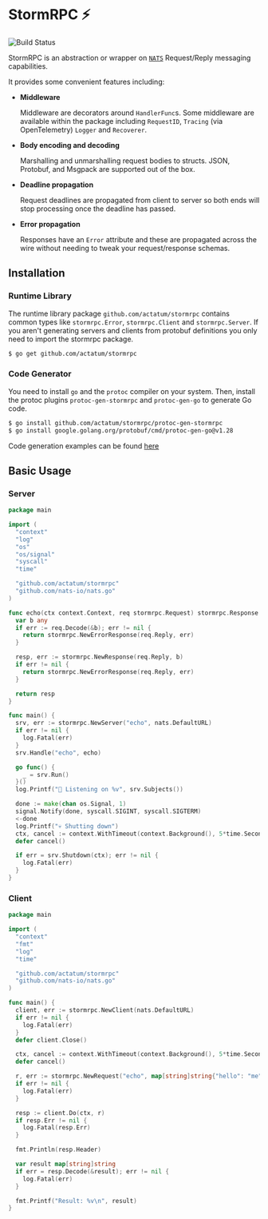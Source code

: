 # StormRPC ⚡

![Build Status](https://github.com/actatum/stormrpc/actions/workflows/actions.yaml/badge.svg)

StormRPC is an abstraction or wrapper on [`NATS`] Request/Reply messaging capabilities.

It provides some convenient features including:

* **Middleware**

    Middleware are decorators around `HandlerFunc`s. Some middleware are available within the package including `RequestID`, `Tracing` (via OpenTelemetry) `Logger` and `Recoverer`.
* **Body encoding and decoding**

    Marshalling and unmarshalling request bodies to structs. JSON, Protobuf, and Msgpack are supported out of the box.
* **Deadline propagation**

    Request deadlines are propagated from client to server so both ends will stop processing once the deadline has passed.
* **Error propagation**

    Responses have an `Error` attribute and these are propagated across the wire without needing to tweak your request/response schemas.

## Installation

### Runtime Library

The runtime library package ```github.com/actatum/stormrpc``` contains common types like ```stormrpc.Error```, ```stormrpc.Client``` and ```stormrpc.Server```. If you aren't generating servers and clients from protobuf definitions you only need to import the stormrpc package.

```bash
$ go get github.com/actatum/stormrpc
```

### Code Generator

You need to install ```go``` and the ```protoc``` compiler on your system. Then, install the protoc plugins ```protoc-gen-stormrpc``` and ```protoc-gen-go``` to generate Go code.

```bash
$ go install github.com/actatum/stormrpc/protoc-gen-stormrpc
$ go install google.golang.org/protobuf/cmd/protoc-gen-go@v1.28
```
Code generation examples can be found [here](https://github.com/actatum/stormrpc/tree/main/examples/protogen)

## Basic Usage

### Server

```go
package main

import (
  "context"
  "log"
  "os"
  "os/signal"
  "syscall"
  "time"

  "github.com/actatum/stormrpc"
  "github.com/nats-io/nats.go"
)

func echo(ctx context.Context, req stormrpc.Request) stormrpc.Response {
  var b any
  if err := req.Decode(&b); err != nil {
    return stormrpc.NewErrorResponse(req.Reply, err)
  }

  resp, err := stormrpc.NewResponse(req.Reply, b)
  if err != nil {
    return stormrpc.NewErrorResponse(req.Reply, err)
  }

  return resp
}

func main() {
  srv, err := stormrpc.NewServer("echo", nats.DefaultURL)
  if err != nil {
    log.Fatal(err)
  }
  srv.Handle("echo", echo)

  go func() {
    _ = srv.Run()
  }()
  log.Printf("👋 Listening on %v", srv.Subjects())

  done := make(chan os.Signal, 1)
  signal.Notify(done, syscall.SIGINT, syscall.SIGTERM)
  <-done
  log.Printf("💀 Shutting down")
  ctx, cancel := context.WithTimeout(context.Background(), 5*time.Second)
  defer cancel()

  if err = srv.Shutdown(ctx); err != nil {
    log.Fatal(err)
  }
}
```

### Client

```go
package main

import (
  "context"
  "fmt"
  "log"
  "time"

  "github.com/actatum/stormrpc"
  "github.com/nats-io/nats.go"
)

func main() {
  client, err := stormrpc.NewClient(nats.DefaultURL)
  if err != nil {
    log.Fatal(err)
  }
  defer client.Close()

  ctx, cancel := context.WithTimeout(context.Background(), 5*time.Second)
  defer cancel()

  r, err := stormrpc.NewRequest("echo", map[string]string{"hello": "me"})
  if err != nil {
    log.Fatal(err)
  }

  resp := client.Do(ctx, r)
  if resp.Err != nil {
    log.Fatal(resp.Err)
  }

  fmt.Println(resp.Header)

  var result map[string]string
  if err = resp.Decode(&result); err != nil {
    log.Fatal(err)
  }

  fmt.Printf("Result: %v\n", result)
}
```

[`nats.go`]: https://github.com/nats-io/nats.go
[`NATS`]: https://docs.nats.io/